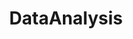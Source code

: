 ---
layout: list
title: DataAnalysis
slug: DataAnalysis

sitemap: false
description: >
    내가 스스로 하는 데이터 분석 공부 📚

permalink: /blog/DataAnalysis
# accent_color: rgb(38,139,210)
# accent_image:
#   background: rgb(32,32,32)
#   overlay:    false
---